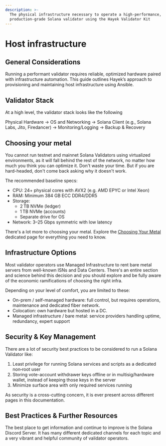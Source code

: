 ```yaml
---
description: >-
  The physical infrastructure necessary to operate a high-performance,
  production-grade Solana validator using the Hayek Validator Kit
---
```


# Host infrastructure

## General Considerations

Running a performant validator requires reliable, optimized hardware paired with infrastructure automation. This guide outlines Hayek’s approach to provisioning and maintaining host infrastructure using Ansible.

## Validator Stack

At a high level, the validator stack looks like the following

Physical Hardware → OS and Networking → Solana Client (e.g., Solana Labs, Jito, Firedancer) → Monitoring/Logging → Backup & Recovery

## Choosing your metal

You cannot run testnet and mainnet Solana Validators using virtualized environments, as it will fall behind the rest of the network, no matter how much you think you can optimize it. Don't waste your time. But if you are hard-headed, don't come back asking why it doesn't work.

The recommended baseline specs:

* CPU: 24+ physical cores with AVX2 (e.g. AMD EPYC or Intel Xeon)
* RAM: Minimum 384 GB ECC DDR4/DDR5
* Storage:
  * 2 TB NVMe (ledger)
  * 1 TB NVMe (accounts)
  * Separate drive for OS
* Network: 3–25 Gbps symmetric with low latency

There's a lot more to choosing your metal. Explore the [Choosing Your Metal](choosing-your-metal.md) dedicated page for everything you need to know.

## Infrastructure Options

Most validator operators use Managed Infrastructure to rent bare metal servers from well-known ISNs and Data Centers. There's an entire section and science behind this decision and you should explore and be fully aware of the economic ramifications of choosing the right infra.&#x20;

Depending on your level of comfort, you are limited to these:

* On-prem / self-managed hardware: full control, but requires operations, maintenance and dedicated fiber network.
* Colocation: own hardware but hosted in a DC.
* Managed infrastructure / bare metal: service providers handling uptime, redundancy, expert support

## Security & Key Management

There are a lot of security best practices to be considered to run a Solana Validator like:

1. Least privilege for running Solana services and scripts as a dedicated non‑root user
2. Storing vote-account withdrawer keys offline or in multisig/hardware wallet, instead of keeping those keys in the server&#x20;
3. Minimize surface area with only required services running

As security is a cross-cutting concern, it is ever present across different pages in this documentation.&#x20;

## Best Practices & Further Resources

The best place to get information and continue to improve is the Solana Discord Server. It has many different dedicated channels for each topic and a very vibrant and helpful community of validator operators.&#x20;



&#x20;

